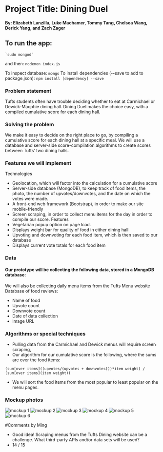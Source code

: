 # Project Title: Dining Duel
#### By: Elizabeth Lanzilla, Luke Machamer, Tommy Tang, Chelsea Wang, Derick Yang, and Zach Zager

## To run the app:
    `sudo mongod`
and then:
    `nodemon index.js`

To inspect database:
    `mongo`
To install dependencies (--save to add to package.json):
    `npm install [dependency] --save`

### Problem statement
Tufts students often have trouble deciding whether to eat at Carmichael or Dewick-Macphie dining hall. Dining Duel makes the choice easy, with a compiled cumulative score for each dining hall.

### Solving the problem
We make it easy to decide on the right place to go, by compiling a cumulative score for each dining hall at a specific meal.  We will use a database and server-side score-compilation algorithms to create scores between Tufts’ two dining halls. 

### Features we will implement
Technologies
- Geolocation, which will factor into the calculation for a cumulative score
- Server-side database (MongoDB), to keep track of food items, the photo, the number of upvotes/downvotes, and the date on which the votes were made.
- A front-end web framework (Bootstrap), in order to make our site mobile-friendly
- Screen scraping, in order to collect menu items for the day in order to compile our score.
Features
- Vegetarian popup option on page load.
- Displays weight bar for quality of food in either dining hall
- Upvoting and downvoting for each food item, which is then saved to our database
- Displays current vote totals for each food item

### Data
#### Our prototype will be collecting the following data, stored in a MongoDB database:
We will also be collecting daily menu items from the Tufts Menu website
Database of food reviews:
- Name of food
- Upvote count
- Downvote count
- Date of data collection
- Image URL

### Algorithms or special techniques
* Pulling data from the Carmichael and Dewick menus will require screen scraping, 
* Our algorithm for our cumulative score is the following, where the sums are over the food items:

```
(sum[over items]((upvotes/(upvotes + downvotes)))*item weight) / (sum[over items](item weight))
```

* We will sort the food items from the most popular to least popular on the menu pages.

### Mockup photos

![mockup 1](http://i1318.photobucket.com/albums/t645/diningduel/mobile_food_ratings_zpspridytyw.png)
![mockup 2](http://i1318.photobucket.com/albums/t645/diningduel/mobile_front_page_zpszeku1ixb.png)
![mockup 3](http://i1318.photobucket.com/albums/t645/diningduel/mobile_vegetarian_prompt_zpsvrh24lb5.png)
![mockup 4](http://i1318.photobucket.com/albums/t645/diningduel/desktop_view_zpsgg1axfz3.png)
![mockup 5](http://i1318.photobucket.com/albums/t645/diningduel/mobile_simple_menu_zpsbvbykcp0.png)
![mockup 6](http://i1318.photobucket.com/albums/t645/diningduel/desktop_vegetarian_prompt_zps5gy5i8p8.png)

#Comments by Ming
* Good idea!  Scraping menus from the Tufts Dining website can be a challenge.  What third-party APIs and/or data sets will be used?
* 14 / 15
